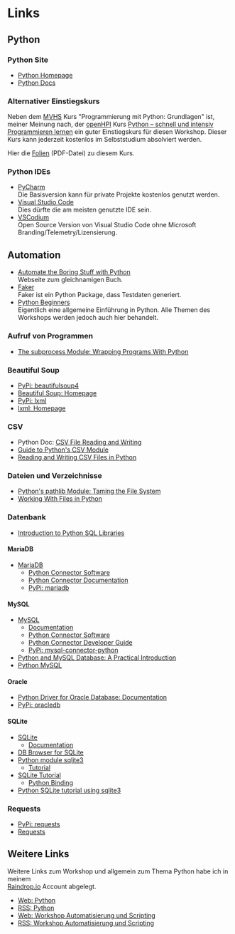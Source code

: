 # Links

## Python
### Python Site
* [Python Homepage](https://python.org)
* [Python Docs](https://docs.python.org/3/)

### Alternativer Einstiegskurs
Neben dem [MVHS](https://www.mvhs.de/) Kurs
"Programmierung mit Python: Grundlagen" ist,
meiner Meinung nach, der 
[openHPI](https://open.hpi.de/) Kurs [Python – schnell und intensiv Programmieren lernen](https://open.hpi.de/courses/python2024)
ein guter Einstiegskurs für diesen Workshop.
Dieser Kurs kann jederzeit kostenlos im
Selbststudium absolviert werden.

Hier die [Folien](./PyMOOC.pdf) (PDF-Datei) zu diesem
Kurs.

### Python IDEs
* [PyCharm](https://www.jetbrains.com/pycharm/download)  
  Die Basisversion kann für private Projekte kostenlos
  genutzt werden.
* [Visual Studio Code](https://code.visualstudio.com/download)  
  Dies dürfte die am meisten genutzte IDE sein.
* [VSCodium](https://github.com/VSCodium/vscodium/releases)  
  Open Source Version von Visual Studio Code ohne 
  Microsoft Branding/Telemetry/Lizensierung.

## Automation
* [Automate the Boring Stuff with Python](https://automatetheboringstuff.com)  
  Webseite zum gleichnamigen Buch.
* [Faker](https://faker.readthedocs.io/en/master/)  
  Faker ist ein Python Package, dass Testdaten generiert.
* [Python Beginners](https://python-adv-web-apps.readthedocs.io/en/latest/index.html)  
  Eigentlich eine allgemeine Einführung in Python. Alle Themen
  des Workshops werden jedoch auch hier behandelt.

### Aufruf von Programmen
* [The subprocess Module: Wrapping Programs With Python](https://realpython.com/python-subprocess)

### Beautiful Soup
* [PyPi: beautifulsoup4](https://pypi.org/project/beautifulsoup4/)
* [Beautiful Soup: Homepage](https://www.crummy.com/software/BeautifulSoup/)
* [PyPi: lxml](https://pypi.org/project/lxml/)
* [lxml: Homepage](https://lxml.de/)

### CSV
* Python Doc: [CSV File Reading and Writing](https://docs.python.org/3.12/library/csv.html)
* [Guide to Python's CSV Module](https://dev.to/devasservice/guide-to-pythons-csv-module-32ie)
* [Reading and Writing CSV Files in Python](https://realpython.com/python-csv/)

### Dateien und Verzeichnisse
* [Python's pathlib Module: Taming the File System](https://realpython.com/python-pathlib/)
* [Working With Files in Python](https://realpython.com/working-with-files-in-python/)

### Datenbank
* [Introduction to Python SQL Libraries](https://realpython.com/python-sql-libraries/)

#### MariaDB
* [MariaDB](https://mariadb.org/)
    * [Python Connector Software](https://mariadb.org/connector-python/all-releases/)
    * [Python Connector Documentation](https://mariadb-corporation.github.io/mariadb-connector-python/)
    * [PyPi: mariadb](https://pypi.org/project/mariadb/)

#### MySQL
* [MySQL](https://www.mysql.com/)
    * [Documentation](https://dev.mysql.com/doc/)
    * [Python Connector Software](https://dev.mysql.com/downloads/connector/python/)
    * [Python Connector Developer Guide](https://dev.mysql.com/doc/connector-python/en/)
    * [PyPi: mysql-connector-python](https://pypi.org/project/mysql-connector-python/)
* [Python and MySQL Database: A Practical Introduction](https://realpython.com/python-mysql/)
* [Python MySQL](https://www.w3schools.com/python/python_mysql_getstarted.asp)

#### Oracle
* [Python Driver for Oracle Database: Documentation](https://python-oracledb.readthedocs.io/en/latest/user_guide/installation.html)
* [PyPi: oracledb](https://pypi.org/project/oracledb/)

#### SQLite
* [SQLite](https://www.sqlite.org/)
    * [Documentation](https://www.sqlite.org/docs.html) 
* [DB Browser for SQLite](https://sqlitebrowser.org/)
* [Python module sqlite3](https://docs.python.org/3/library/sqlite3.html)
    * [Tutorial](https://docs.python.org/3/library/sqlite3.html#tutorial) 
* [SQLite Tutorial](https://www.sqlitetutorial.net/)
    * [Python Binding](https://www.sqlitetutorial.net/sqlite-python/)
* [Python SQLite tutorial using sqlite3](https://pynative.com/python-sqlite/)

### Requests
* [PyPi: requests](https://pypi.org/project/requests/)
* [Requests](https://requests.readthedocs.io/en/latest/)

## Weitere Links
Weitere Links zum Workshop und allgemein zum Thema Python
habe ich in meinem  
[Raindrop.io](https://raindrop.io/)
Account abgelegt.

* [Web: Python](https://raindrop.io/maroph/python-53672887)
* [RSS: Python](https://bg.raindrop.io/rss/public/53672887)
* [Web: Workshop Automatisierung und Scripting](https://raindrop.io/maroph/workshop-automatisierung-scripting-53914003)
* [RSS: Workshop Automatisierung und Scripting](https://bg.raindrop.io/rss/public/53914003)
